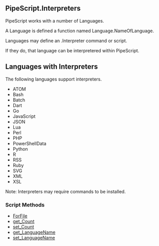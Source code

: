 ## PipeScript.Interpreters


PipeScript works with a number of Languages.

A Language is defined a function named Language.NameOfLanguage.

Languages may define an .Interpreter command or script.

If they do, that language can be interpretered within PipeScript.

## Languages with Interpreters

The following languages support interpreters.

* ATOM
* Bash
* Batch
* Dart
* Go
* JavaScript
* JSON
* Lua
* Perl
* PHP
* PowerShellData
* Python
* R
* RSS
* Ruby
* SVG
* XML
* XSL

Note: Interpreters may require commands to be installed.
### Script Methods


* [ForFile](ForFile.md)
* [get_Count](get_Count.md)
* [set_Count](set_Count.md)
* [get_LanguageName](get_LanguageName.md)
* [set_LanguageName](set_LanguageName.md)
